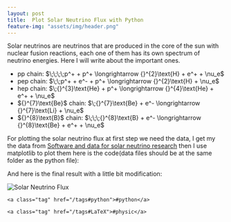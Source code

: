 ```yaml
---
layout: post
title:  Plot Solar Neutrino Flux with Python
feature-img: "assets/img/header.png"
---
```


<p>Solar neutrinos are neutrinos that are produced in the core of the sun with nuclear fusion reactions, each one of them has its own spectrum of neutrino energies. Here I will write about the important ones.</p>
<ul>
    <li>pp chain:   $\;\;\;\;p^+ + p^+ \longrightarrow {}^{2}\text{H} + e^+ + \nu_e$</li>
    <li>pep chain:  $\;\;p^+ + e^- + p^+ \longrightarrow {}^{2}\text{H} + \nu_e$</li>
    <li>hep chain: $\;{}^{3}\text{He} + p^+ \longrightarrow {}^{4}\text{He} + e^+ + \nu_e$</li>
    <li>${}^{7}\text{Be}$ chain: $\;{}^{7}\text{Be} + e^- \longrightarrow {}^{7}\text{Li} + \nu_e$</li>
    <li>${}^{8}\text{B}$ chain: $\;\;\;{}^{8}\text{B} + e^- \longrightarrow {}^{8}\text{Be} + e^+ + \nu_e$</li>
</ul>
<p>For plotting the solar neutrino flux at first step we need the data, I get my the data from <a href="https://www.sns.ias.edu/~jnb/SNdata/sndata.html"> Software and data for solar neutrino research</a> then I use matplotlib to plot them here is the code(data files should be at the same folder as the python file):</p>
<script src="https://gist.github.com/SinaEtebar/9d2d740e9e8fed22ede15f6a7ba13078.js"></script>
<p>And here is the final result with a little bit modification:</p>
<img alt="Solar Neutrino Flux" src="/assets/img/SolarFlux.jpg">
<footer>
  <div class="tags">
    
    <a class="tag" href="/tags#python">#python</a>
    
    <a class="tag" href="/tags#LaTeX">#physic</a>
    
  </div>
</footer>